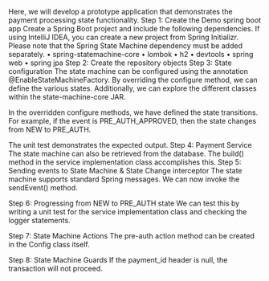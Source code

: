 Here, we will develop a prototype application that demonstrates the payment processing state functionality.
Step 1: Create the Demo spring boot app
Create a Spring Boot project and include the following dependencies. If using IntelliJ IDEA, you can create a new project from Spring Initializr. Please note that the Spring State Machine dependency must be added separately.
•	spring-statemachine-core
•	lombok
•	h2
•	devtools
•	spring web
•	spring jpa
Step 2: Create the repository objects
Step 3: State configuration
The state machine can be configured using the annotation @EnableStateMachineFactory. By overriding the configure method, we can define the various states. Additionally, we can explore the different classes within the state-machine-core JAR.

In the overridden configure methods, we have defined the state transitions. For example, if the event is PRE_AUTH_APPROVED, then the state changes from NEW to PRE_AUTH.

The unit test demonstrates the expected output.
Step 4: Payment Service
The state machine can also be retrieved from the database. The build() method in the service implementation class accomplishes this.
Step 5: Sending events to State Machine & State Change interceptor
The state machine supports standard Spring messages. We can now invoke the sendEvent() method.

Step 6: Progressing from NEW to PRE_AUTH state
We can test this by writing a unit test for the service implementation class and checking the logger statements.

Step 7: State Machine Actions
 The pre-auth action method can be created in the Config class itself.

Step 8: State Machine Guards
If the payment_id header is null, the transaction will not proceed.


